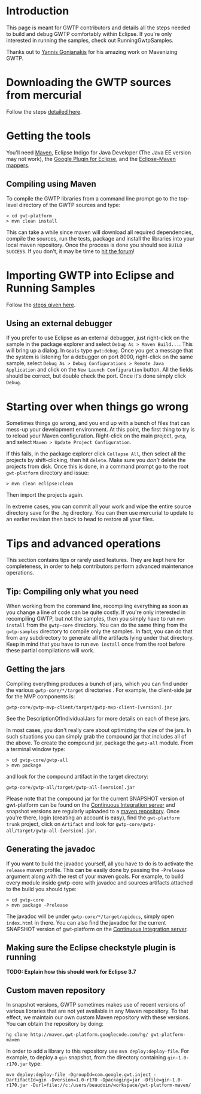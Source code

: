 

# Introduction #

This page is meant for GWTP contributors and details all the steps needed to build and debug GWTP comfortably within Eclipse. If you're only interested in running the samples, check out RunningGwtpSamples.

Thanks out to [Yannis Gonianakis](http://jgonian.wordpress.com/) for his amazing work on Mavenizing GWTP.

# Downloading the GWTP sources from mercurial #

Follow the steps [detailed here](RunningGwtpSamples#From_mercurial.md).

# Getting the tools #

You'll need [Maven](RunningGwtpSamples#Getting_Maven.md), Eclipse Indigo for Java Developer (The Java EE version may not work), the [Google Plugin for Eclipse](RunningGwtpSamples#Google_Plugin_for_Eclipse.md), and the [Eclipse-Maven mappers](RunningGwtpSamples#Install_the_Eclipse-Maven_mappers.md).

## Compiling using Maven ##

To compile the GWTP libraries from a command line prompt go to the top-level directory of the GWTP sources and type:
```
> cd gwt-platform
> mvn clean install
```
This can take a while since maven will download all required dependencies, compile the sources, run the tests, package and install the libraries into your local maven repository. Once the process is done you should see `BUILD SUCCESS`. If you don't, it may be time to [hit the forum](http://groups.google.com/group/gwt-platform)!

# Importing GWTP into Eclipse and Running Samples #

Follow the [steps given here](RunningGwtpSamples#Compiling_and_running_within_Eclipse.md).

## Using an external debugger ##

If you prefer to use Eclipse as an external debugger, just right-click on the sample in the package explorer and select `Debug As > Maven Build...`. This will bring up a dialog. In `Goals` type `gwt:debug`. Once you get a message that the system is listening for a debugger on port 8000, right-click on the same sample, select `Debug As > Debug Configurations > Remote Java Application` and click on the `New Launch Configuration` button. All the fields should be correct, but double check the port. Once it's done simply click `Debug`.

# Starting over when things go wrong #

Sometimes things go wrong, and you end up with a bunch of files that can mess-up your development environment. At this point, the first thing to try is to reload your Maven configuration. Right-click on the main project, `gwtp`, and select `Maven > Update Project Configuration`.

If this fails, in the package explorer click `Collapse All`, then select all the projects by shift-clicking, then hit `delete`. Make sure you _don't_ delete the projects from disk. Once this is done, in a command prompt go to the root `gwt-platform` directory and issue:
```
> mvn clean eclipse:clean
```
Then import the projects again.

In extreme cases, you can commit all your work and wipe the entire source directory save for the `.hg` directory. You can then use mercurial to update to an earlier revision then back to head to restore all your files.

# Tips and advanced operations #

This section contains tips or rarely used features. They are kept here for completeness, in order to help contributors perform advanced maintenance operations.

## Tip: Compiling only what you need ##

When working from the command line, recompiling everything as soon as you change a line of code can be quite costly. If you're only interested in recompiling GWTP, but not the samples, then you simply have to run `mvn install` from the `gwtp-core` directory. You can do the same thing from the `gwtp-samples` directory to compile only the samples. In fact, you can do that from any subdirectory to generate all the artifacts lying under that directory. Keep in mind that you have to run `mvn install` once from the root before these partial compilations will work.

## Getting the jars ##

Compiling everything produces a bunch of jars, which you can find under the various `gwtp-core/*/target` directories . For example, the client-side jar for the MVP components is:
```
gwtp-core/gwtp-mvp-client/target/gwtp-mvp-client-[version].jar
```
See the DescriptionOfIndividualJars for more details on each of these jars.

In most cases, you don't really care about optimizing the size of the jars. In such situations you can simply grab the compound jar that includes all of the above.
To create the compound jar, package the `gwtp-all` module. From a terminal window type:
```
> cd gwtp-core/gwtp-all
> mvn package
```
and look for the compound artifact in the target directory:
```
gwtp-core/gwtp-all/target/gwtp-all-[version].jar
```

Please note that the compound jar for the current SNAPSHOT version of gwt-platform can be found on the [Continuous Integration server](ContinuousIntegration.md) and snapshot versions are regularly uploaded to a [maven repository](UsingGwtpWithMaven.md). Once you're there, login (creating an account is easy), find the `gwt-platform trunk` project, click on `Artifact` and look for `gwtp-core/gwtp-all/target/gwtp-all-[version].jar`.

## Generating the javadoc ##

If you want to build the javadoc yourself, all you have to do is to activate the `release` maven profile. This can be easily done by passing the `-Prelease` argument along with the rest of your maven goals. For example, to build every module inside gwtp-core with javadoc and sources artifacts attached to the build you should type:
```
> cd gwtp-core
> mvn package -Prelease
```

The javadoc will be under `gwtp-core/*/target/apidocs`, simply open `index.html` in there. You can also find the javadoc for the current SNAPSHOT version of gwt-platform on the [Continuous Integration server](ContinuousIntegration.md).

## Making sure the Eclipse checkstyle plugin is running ##

**TODO: Explain how this should work for Eclipse 3.7**

## Custom maven repository ##

In snapshot versions, GWTP sometimes makes use of recent versions of various libraries that are not yet available in any Maven repository. To that effect, we maintain our own custom Maven repository with these versions. You can obtain the repository by doing:
```
hg clone http://maven.gwt-platform.googlecode.com/hg/ gwt-platform-maven
```
In order to add a library to this repository use `mvn deploy:deploy-file`. For example, to deploy a `gin` snapshot, from the directory containing `gin-1.0-r170.jar` type:
```
mvn deploy:deploy-file -DgroupId=com.google.gwt.inject -DartifactId=gin -Dversion=1.0-r170 -Dpackaging=jar -Dfile=gin-1.0-r170.jar -Durl=file://c:/users/beaudoin/workspace/gwt-platform-maven/
```